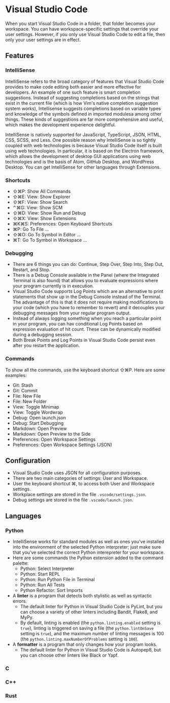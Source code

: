 # Visual Studio Code

When you start Visual Studio Code in a folder, that folder becomes your workspace. You can have workspace-specific settings that override your user settings. However, if you only use Visual Studio Code to edit a file, then only your user settings are in effect.

## Features

### IntelliSense

IntelliSense refers to the broad category of features that Visual Studio Code provides to make code editing both easier and more effective for developers. An example of one such feature is smart completion suggestions. Instead of suggesting completions based on the strings that exist in the current file (which is how Vim's native completion suggestion system works), Intellisense suggests completions based on variable types and knowledge of the symbols defined in imported modulesa among other things. These kinds of suggestions are far more comprehensive and useful, which makes the development experience delightful.

IntelliSense is natively supported for JavaScript, TypeScript, JSON, HTML, CSS, SCSS, and Less. One possible reason why IntelliSense is so tightly coupled with web technologies is because Visual Studio Code itself is built using web technologies. In particular, it is based on the Electron framework, which allows the development of desktop GUI applications using web technologies and is the basis of Atom, GitHub Desktop, and WordPress Desktop. You can get IntelliSense for other languages through Extensions.

### Shortcuts

- ⇧⌘P: Show All Commands
- ⇧⌘E: View: Show Explorer
- ⇧⌘F: View: Show Search
- ⌃⌘G: View: Show SCM
- ⇧⌘D: View: Show Run and Debug
- ⇧⌘X: View: Show Extensions
- ⌘K⌘S: Preferences: Open Keyboard Shortcuts
- ⌘P: Go To File ...
- ⇧⌘O: Go To Symbol in Editor ...
- ⌘T: Go To Symbol in Workspace ...

### Debugging

- There are 6 things you can do: Continue, Step Over, Step Into, Step Out, Restart, and Stop.
- There is a Debug Console available in the Panel (where the Integrated Terminal is also found) that allows you to evaluate expressions where your program currently is in execution.
- Visual Studio Code supports Log Points which are an alternative to print statements that show up in the Debug Console instead of the Terminal. The advantage of this is that it does not require making modifications to your code (which you have to remember to revert) and it decouples your debugging messages from your regular program output.
- Instead of always logging something when you reach a particular point in your program, you can hav conditional Log Points based on expression evaluation of hit count. These can be dynamically modified during a debugging session.
- Both Break Points and Log Points in Visual Studio Code persist even after you restart the application.

### Commands

To show all the commands, use the keyboard shortcut ⇧⌘P. Here are some examples:

- Git: Stash
- Git: Commit
- File: New File
- File: New Folder
- View: Toggle Minimap
- View: Toggle Wordwrap
- Debug: Open launch.json
- Debug: Start Debugging
- Markdown: Open Preview
- Markdown: Open Preview to the Side
- Preferences: Open Workspace Settings
- Preferences: Open Workspace Settings (JSON)

## Configuration

- Visual Studio Code uses JSON for all configuration purposes.
- There are two main categories of settings: User and Workspace.
- User the keyboard shortcut ⌘, to access both User and Workspace settings.
- Workplace settings are stored in the file `.vscode/settings.json`.
- Debug settings are stored in the file `.vscode/launch.json`.

## Languages

### Python

- IntelliSense works for standard modules as well as ones you've installed into the environment of the selected Python interpreter; just make sure that you've selected the correct Python interepreter for your workspace.
- Here are some commands the Python extension added to the command palette:
    - Python: Select Interpreter
    - Python: Start REPL
    - Python: Run Python File in Terminal
    - Python: Run All Tests
    - Python Refactor: Sort Imports
- A **linter** is a program that detects both stylistic as well as syntactic errors.
    - The default linter for Python in Visual Studio Code is PyLint, but you can choose a variety of other linters including Bandit, Flake8, and MyPy.
    - By default, linting is enabled (the `python.linting.enabled` setting is `true`), linting is triggered on saving a file (the `python.lintOnSave` setting is `true`), and the maximum number of linting messages is 100 (the `python.linting.maxNumberOfProblems` setting is `100`).
- A **formatter** is a program that only changes how your program looks.
    - The default linter for Python in Visual Studio Code is Autopep8, but you can choose other linters like Black or Yapf.

### C

### C++

### Rust
